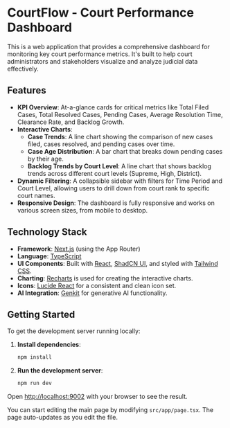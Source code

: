 # CourtFlow - Court Performance Dashboard

This is a web application that provides a comprehensive dashboard for monitoring key court performance metrics. It's built to help court administrators and stakeholders visualize and analyze judicial data effectively.

## Features

- **KPI Overview**: At-a-glance cards for critical metrics like Total Filed Cases, Total Resolved Cases, Pending Cases, Average Resolution Time, Clearance Rate, and Backlog Growth.
- **Interactive Charts**:
    - **Case Trends**: A line chart showing the comparison of new cases filed, cases resolved, and pending cases over time.
    - **Case Age Distribution**: A bar chart that breaks down pending cases by their age.
    - **Backlog Trends by Court Level**: A line chart that shows backlog trends across different court levels (Supreme, High, District).
- **Dynamic Filtering**: A collapsible sidebar with filters for Time Period and Court Level, allowing users to drill down from court rank to specific court names.
- **Responsive Design**: The dashboard is fully responsive and works on various screen sizes, from mobile to desktop.

## Technology Stack

- **Framework**: [Next.js](https://nextjs.org/) (using the App Router)
- **Language**: [TypeScript](https://www.typescriptlang.org/)
- **UI Components**: Built with [React](https://react.dev/), [ShadCN UI](https://ui.shadcn.com/), and styled with [Tailwind CSS](https://tailwindcss.com/).
- **Charting**: [Recharts](https://recharts.org/) is used for creating the interactive charts.
- **Icons**: [Lucide React](https://lucide.dev/guide/packages/lucide-react) for a consistent and clean icon set.
- **AI Integration**: [Genkit](https://firebase.google.com/docs/genkit) for generative AI functionality.

## Getting Started

To get the development server running locally:

1.  **Install dependencies**:
    ```bash
    npm install
    ```

2.  **Run the development server**:
    ```bash
    npm run dev
    ```

Open [http://localhost:9002](http://localhost:9002) with your browser to see the result.

You can start editing the main page by modifying `src/app/page.tsx`. The page auto-updates as you edit the file.
